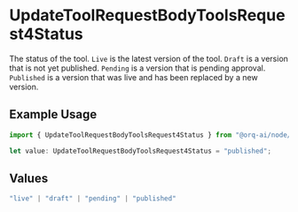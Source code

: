 # UpdateToolRequestBodyToolsRequest4Status

The status of the tool. `Live` is the latest version of the tool. `Draft` is a version that is not yet published. `Pending` is a version that is pending approval. `Published` is a version that was live and has been replaced by a new version.

## Example Usage

```typescript
import { UpdateToolRequestBodyToolsRequest4Status } from "@orq-ai/node/models/operations";

let value: UpdateToolRequestBodyToolsRequest4Status = "published";
```

## Values

```typescript
"live" | "draft" | "pending" | "published"
```